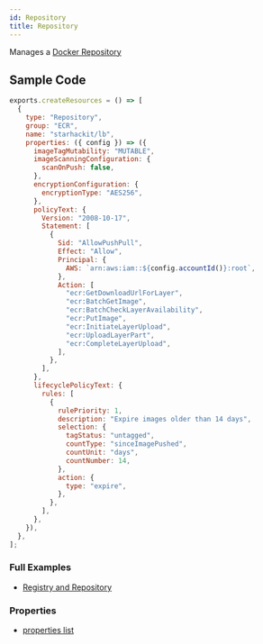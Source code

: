 ```yaml
---
id: Repository
title: Repository
---
```


Manages a [Docker Repository](https://console.aws.amazon.com/ecr/home)

## Sample Code

```js
exports.createResources = () => [
  {
    type: "Repository",
    group: "ECR",
    name: "starhackit/lb",
    properties: ({ config }) => ({
      imageTagMutability: "MUTABLE",
      imageScanningConfiguration: {
        scanOnPush: false,
      },
      encryptionConfiguration: {
        encryptionType: "AES256",
      },
      policyText: {
        Version: "2008-10-17",
        Statement: [
          {
            Sid: "AllowPushPull",
            Effect: "Allow",
            Principal: {
              AWS: `arn:aws:iam::${config.accountId()}:root`,
            },
            Action: [
              "ecr:GetDownloadUrlForLayer",
              "ecr:BatchGetImage",
              "ecr:BatchCheckLayerAvailability",
              "ecr:PutImage",
              "ecr:InitiateLayerUpload",
              "ecr:UploadLayerPart",
              "ecr:CompleteLayerUpload",
            ],
          },
        ],
      },
      lifecyclePolicyText: {
        rules: [
          {
            rulePriority: 1,
            description: "Expire images older than 14 days",
            selection: {
              tagStatus: "untagged",
              countType: "sinceImagePushed",
              countUnit: "days",
              countNumber: 14,
            },
            action: {
              type: "expire",
            },
          },
        ],
      },
    }),
  },
];
```

### Full Examples

- [Registry and Repository](https://github.com/grucloud/grucloud/tree/main/examples/aws/ECR/repository)

### Properties

- [properties list](https://docs.aws.amazon.com/AWSJavaScriptSDK/latest/AWS/ECR.html#createRepository-property)
